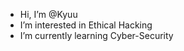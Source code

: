 - Hi, I’m @Kyuu
- I’m interested in Ethical Hacking
- I’m currently learning Cyber-Security

<!---
Kyuu is a ✨ special ✨ repository because its `README.md` (this file) appears on your GitHub profile.
You can click the Preview link to take a look at your changes.
--->
